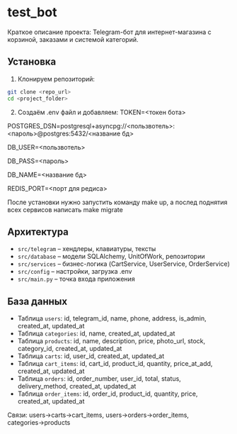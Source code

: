 # test_bot

Краткое описание проекта:
Telegram-бот для интернет-магазина с корзиной, заказами и системой категорий.

## Установка

1. Клонируем репозиторий:
```bash
git clone <repo_url>
cd <project_folder>
```
2. Создаём .env файл и добавляем:
TOKEN=<токен бота>

POSTGRES_DSN=postgresql+asyncpg://<пользвотель>:<пароль>@postgres:5432/<название
бд>

DB_USER=<пользвотель>

DB_PASS=<пароль>

DB_NAME=<название
бд>

REDIS_PORT=<порт для редиса>

После установки нужно запустить команду make up, а послед поднятия всех сервисов
написать make migrate

## Архитектура

- `src/telegram` – хендлеры, клавиатуры, тексты
- `src/database` – модели SQLAlchemy, UnitOfWork, репозитории
- `src/services` – бизнес-логика (CartService, UserService, OrderService)
- `src/config` – настройки, загрузка .env
- `src/main.py` – точка входа приложения
## База данных

- Таблица `users`: id, telegram_id, name, phone, address, is_admin, created_at, updated_at  
- Таблица `categories`: id, name, created_at, updated_at  
- Таблица `products`: id, name, description, price, photo_url, stock, category_id, created_at, updated_at  
- Таблица `carts`: id, user_id, created_at, updated_at  
- Таблица `cart_items`: id, cart_id, product_id, quantity, price_at_add, created_at, updated_at  
- Таблица `orders`: id, order_number, user_id, total, status, delivery_method, created_at, updated_at  
- Таблица `order_items`: id, order_id, product_id, quantity, price, created_at, updated_at  

Связи: users→carts→cart_items, users→orders→order_items, categories→products
